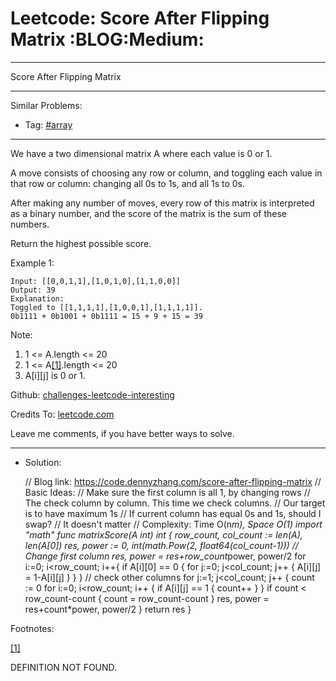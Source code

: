 # Leetcode: Score After Flipping Matrix     :BLOG:Medium:


---

Score After Flipping Matrix  

---

Similar Problems:  

-   Tag: [#array](https://code.dennyzhang.com/tag/array)

---

We have a two dimensional matrix A where each value is 0 or 1.  

A move consists of choosing any row or column, and toggling each value in that row or column: changing all 0s to 1s, and all 1s to 0s.  

After making any number of moves, every row of this matrix is interpreted as a binary number, and the score of the matrix is the sum of these numbers.  

Return the highest possible score.  

Example 1:  

    Input: [[0,0,1,1],[1,0,1,0],[1,1,0,0]]
    Output: 39
    Explanation:
    Toggled to [[1,1,1,1],[1,0,0,1],[1,1,1,1]].
    0b1111 + 0b1001 + 0b1111 = 15 + 9 + 15 = 39

Note:  

1.  1 <= A.length <= 20
2.  1 <= A<a id="fnr.1" name="fnr.1" class="footref" href="#fn.1">[1]</a>.length <= 20
3.  A[i][j] is 0 or 1.

Github: [challenges-leetcode-interesting](https://github.com/DennyZhang/challenges-leetcode-interesting/tree/master/score-after-flipping-matrix)  

Credits To: [leetcode.com](https://leetcode.com/problems/score-after-flipping-matrix/description/)  

Leave me comments, if you have better ways to solve.  

---

-   Solution:

    // Blog link: https://code.dennyzhang.com/score-after-flipping-matrix
    // Basic Ideas:
    //   Make sure the first column is all 1, by changing rows
    //   The check column by column. This time we check columns.
    //     Our target is to have maximum 1s
    //     If current column has equal 0s and 1s, should I swap?
    //     It doesn't matter
    // Complexity: Time O(n*m), Space O(1)
    import "math"
    func matrixScore(A int) int {
        row_count, col_count := len(A), len(A[0])
        res, power := 0, int(math.Pow(2, float64(col_count-1)))
        // Change first column
        res, power = res+row_count*power, power/2
        for i:=0; i<row_count; i++{
            if A[i][0] == 0 {
                for j:=0; j<col_count; j++ {
                    A[i][j] = 1-A[i][j]
                }
            }
        }
        // check other columns
        for j:=1; j<col_count; j++ {
            count := 0
            for i:=0; i<row_count; i++ {
                if A[i][j] == 1 { count++ }
            }
            if count < row_count-count { count = row_count-count }
            res, power = res+count*power, power/2
        }
        return res
    }

<div id="footnotes">
<p class="footnotes">Footnotes: </p>
<div id="text-footnotes" style="font-size:14px">

<div class="footdef"><a id="fn.1" name="fn.1" class="footnum" href="#fnr.1">[1]</a> <p>DEFINITION NOT FOUND.</p></div>


</div>
</div>